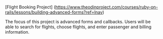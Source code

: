 [Flight Booking Project] (https://www.theodinproject.com/courses/ruby-on-rails/lessons/building-advanced-forms?ref=lnav)

The focus of this project is advanced forms and callbacks. Users will be able to search for flights,
choose flights, and enter passenger and billing information.

